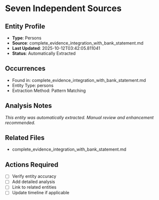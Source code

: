 # Seven Independent Sources

## Entity Profile
- **Type**: Persons
- **Source**: complete_evidence_integration_with_bank_statement.md
- **Last Updated**: 2025-10-12T03:42:05.811041
- **Status**: Automatically Extracted

## Occurrences
- Found in: complete_evidence_integration_with_bank_statement.md
- Entity Type: persons
- Extraction Method: Pattern Matching

## Analysis Notes
*This entity was automatically extracted. Manual review and enhancement recommended.*

## Related Files
- complete_evidence_integration_with_bank_statement.md

## Actions Required
- [ ] Verify entity accuracy
- [ ] Add detailed analysis
- [ ] Link to related entities
- [ ] Update timeline if applicable
